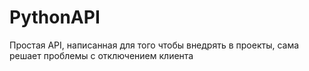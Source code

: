 # PythonAPI
Простая API, написанная для того чтобы внедрять в проекты, сама решает проблемы с отключением клиента
